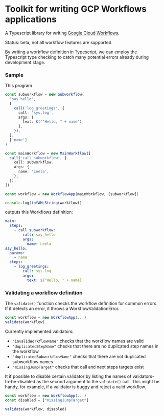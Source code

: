 # Toolkit for writing GCP Workflows applications

A Typescript library for writing [Google Cloud Workflows](https://cloud.google.com/workflows/docs/reference/syntax).

Status: beta, not all workflow features are supported.

By writing a workflow definition in Typescript, we can employ the Typescript type checking to catch many potential errors already during development stage.

### Sample

This program

```typescript
const subworkflow = new Subworkflow(
  'say_hello',
  [
    call('log_greetings', {
      call: 'sys.log',
      args: {
        text: $('"Hello, " + name'),
      },
    }),
  ],
  ['name']
)

const mainWorkflow = new MainWorkflow([
  call('call_subworkflow', {
    call: subworkflow,
    args: {
      name: 'Leela',
    },
  }),
])

const workflow = new WorkflowApp(mainWorkflow, [subworkflow])

console.log(toYAMLString(workflow))
```

outputs this Workflows definition:

```yaml
main:
  steps:
    - call_subworkflow:
        call: say_hello
        args:
          name: Leela
say_hello:
  params:
    - name
  steps:
    - log_greetings:
        call: sys.log
        args:
          text: ${"Hello, " + name}
```

### Validating a workflow definition

The `validate()` function checks the workflow definition for common errors. If it detects an error, it throws a WorkflowValidationError.

```typescript
const workflow = new WorkflowApp(...)
validate(workflow)
```

Currently implemented validators:

- `"invalidWorkflowName"` checks that the workflow names are valid
- `"duplicatedStepName"` checks that there are no duplicated step names in the workflow
- `"duplicatedSubworkflowName"` checks that there are not duplicated subworkflow names
- `"missingJumpTarget"` checks that call and next steps targets exist

It if possible to disable certain validator by listing the names of validators-to-be-disabled as the second argument to the `validate()` call. This might be handy, for example, if a validator is buggy and reject a valid workflow.

```typescript
const workflow = new WorkflowApp(...)
const disabled = ["missingJumpTarget"]

validate(workflow, disabled)
```
